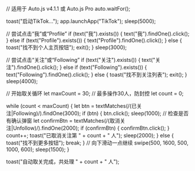 // 适用于 Auto.js v4.1.1 或 Auto.js Pro
auto.waitFor();

toast("启动TikTok...");
app.launchApp("TikTok");
sleep(5000);

// 尝试点击“我”或“Profile”
if (text("我").exists()) {
    text("我").findOne().click();
} else if (text("Profile").exists()) {
    text("Profile").findOne().click();
} else {
    toast("找不到个人主页按钮");
    exit();
}
sleep(3000);

// 尝试点击“关注”或“Following”
if (text("关注").exists()) {
    text("关注").findOne().click();
} else if (text("Following").exists()) {
    text("Following").findOne().click();
} else {
    toast("找不到关注列表");
    exit();
}
sleep(4000);

// 开始取关循环
let maxCount = 30; // 最多操作30人，防封控
let count = 0;

while (count < maxCount) {
    let btn = textMatches(/(已关注|Following)/).findOne(3000);
    if (btn) {
        btn.click();
        sleep(1000);
        // 检查是否有确认弹窗
        let confirmBtn = textMatches(/(取消关注|Unfollow)/).findOne(2000);
        if (confirmBtn) {
            confirmBtn.click();
        }
        count++;
        toast("已取消关注第 " + count + " 人");
        sleep(2000);
    } else {
        toast("找不到更多按钮");
        break;
    }
    // 向下滑动一点继续
    swipe(500, 1600, 500, 1000, 600);
    sleep(1500);
}

toast("自动取关完成，共处理 " + count + " 人");
